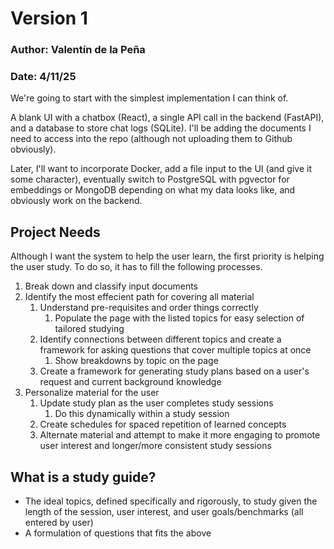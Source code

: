 # Version 1
### Author: Valentín de la Peña
### Date: 4/11/25

We're going to start with the simplest implementation I can think of.

A blank UI with a chatbox (React), a single API call in the backend (FastAPI), and a database to store chat logs (SQLite). I'll be adding the documents I need to access into the repo (although not uploading them to Github obviously).

Later, I'll want to incorporate Docker, add a file input to the UI (and give it some character), eventually switch to PostgreSQL with pgvector for embeddings or MongoDB depending on what my data looks like, and obviously work on the backend.

## Project Needs

Although I want the system to help the user learn, the first priority is helping the user study. To do so, it has to fill the following processes.

1. Break down and classify input documents
2. Identify the most effecient path for covering all material
    1. Understand pre-requisites and order things correctly
        1. Populate the page with the listed topics for easy selection of tailored studying
    2. Identify connections between different topics and create a framework for asking questions that cover multiple topics at once
        1. Show breakdowns by topic on the page
    3. Create a framework for generating study plans based on a user's request and current background knowledge
3. Personalize material for the user
    1. Update study plan as the user completes study sessions
        1. Do this dynamically within a study session
    2. Create schedules for spaced repetition of learned concepts
    3. Alternate material and attempt to make it more engaging to promote user interest and longer/more consistent study sessions

## What is a study guide?

* The ideal topics, defined specifically and rigorously, to study given the length of the session, user interest, and user goals/benchmarks (all entered by user)
* A formulation of questions that fits the above